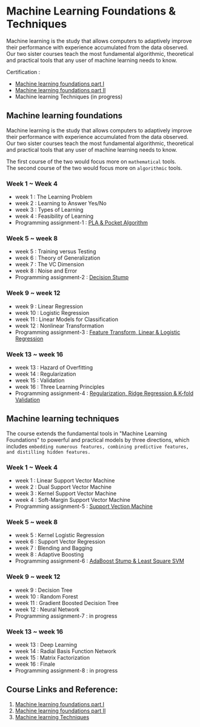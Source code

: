 # Machine Learning Foundations & Techniques

Machine learning is the study that allows computers to adaptively improve their performance with experience accumulated from the data observed. Our two sister courses teach the most fundamental algorithmic, theoretical and practical tools that any user of machine learning needs to know.

Certification : 
- [Machine learning foundations part I](https://www.coursera.org/account/accomplishments/verify/RHCXGL2C298Z)
- [Machine learning foundations part II](https://www.coursera.org/account/accomplishments/verify/DMPSPW2VTTRA)
- Machine learning Techniques (in progress)

## Machine learning foundations
Machine learning is the study that allows computers to adaptively improve their performance with experience accumulated from the data observed. Our two sister courses teach the most fundamental algorithmic, theoretical and practical tools that any user of machine learning needs to know. 

The first course of the two would focus more on `mathematical` tools.   
The second course of the two would focus more on `algorithmic` tools.

### Week 1 ~ Week 4
- week 1 : The Learning Problem
- week 2 : Learning to Answer Yes/No
- week 3 : Types of Learning
- week 4 : Feasibility of Learning
- Programming assignment-1 : [PLA & Pocket Algorithm](https://github.com/Chang-Chia-Chi/Machine-Learning-Foundations-Techniques/tree/main/Assignment-1)

### Week 5 ~ week 8
- week 5 : Training versus Testing
- week 6 : Theory of Generalization
- week 7 : The VC Dimension
- week 8 : Noise and Error
- Programming assignment-2 : [Decision Stump](https://github.com/Chang-Chia-Chi/Machine-Learning-Foundations-Techniques/tree/main/Assignment-2)

### Week 9 ~ week 12
- week 9 : Linear Regression
- week 10 : Logistic Regression
- week 11 : Linear Models for Classification
- week 12 : Nonlinear Transformation
- Programming assignment-3 : [Feature Transform, Linear & Logistic Regression](https://github.com/Chang-Chia-Chi/Machine-Learning-Foundations-Techniques/tree/main/Assignment-3)
 
### Week 13 ~ week 16
- week 13 : Hazard of Overfitting
- week 14 : Regularization
- week 15 : Validation
- week 16 : Three Learning Principles
- Programming assignment-4 : [Regularization, Ridge Regression & K-fold Validation](https://github.com/Chang-Chia-Chi/Machine-Learning-Foundations-Techniques/tree/main/Assignment-4)
 
## Machine learning techniques
The course extends the fundamental tools in "Machine Learning Foundations" to powerful and practical models by three directions, which includes `embedding numerous features, combining predictive features, and distilling hidden features.`

### Week 1 ~ Week 4
- week 1 : Linear Support Vector Machine
- week 2 : Dual Support Vector Machine
- week 3 : Kernel Support Vector Machine
- week 4 : Soft-Margin Support Vector Machine
- Programming assignment-5 : [Support Vection Machine](https://github.com/Chang-Chia-Chi/Machine-Learning-Foundations-Techniques/tree/main/Assignment-5)

### Week 5 ~ week 8
- week 5 : Kernel Logistic Regression
- week 6 : Support Vector Regression
- week 7 : Blending and Bagging
- week 8 : Adaptive Boosting
- Programming assignment-6 : [AdaBoost Stump & Least Square SVM](https://github.com/Chang-Chia-Chi/Machine-Learning-Foundations-Techniques/tree/main/Assignment-6)

### Week 9 ~ week 12
- week 9 : Decision Tree
- week 10 : Random Forest
- week 11 : Gradient Boosted Decision Tree
- week 12 : Neural Network
- Programming assignment-7 : in progress
 
### Week 13 ~ week 16
- week 13 : Deep Learning
- week 14 : Radial Basis Function Network
- week 15 : Matrix Factorization
- week 16 : Finale
- Programming assignment-8 : in progress

## Course Links and Reference: 
1. [Machine learning foundations part I](https://www.coursera.org/learn/ntumlone-mathematicalfoundations)
2. [Machine learning foundations part II](https://www.coursera.org/learn/ntumlone-algorithmicfoundations)
3. [Machine learning Techniques](https://www.coursera.org/learn/machine-learning-techniques)
